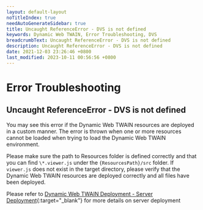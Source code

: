 ```yaml
---
layout: default-layout
noTitleIndex: true
needAutoGenerateSidebar: true
title: Uncaught ReferenceError - DVS is not defined
keywords: Dynamic Web TWAIN, Error Troubleshooting, DVS
breadcrumbText: Uncaught ReferenceError - DVS is not defined
description: Uncaught ReferenceError - DVS is not defined
date: 2021-12-03 23:26:46 +0800
last_modified: 2023-10-11 00:56:56 +0800
---
```


# Error Troubleshooting

## Uncaught ReferenceError - DVS is not defined

You may see this error if the Dynamic Web TWAIN resources are deployed in a custom manner. The error is thrown when one or more resources cannot be loaded when trying to load the Dynamic Web TWAIN environment.

Please make sure the path to Resources folder is defined correctly and that you can find `\*.viewer.js` under the `{ResourcesPath}/src` folder. If `viewer.js` does not exist in the target directory, please verify that the Dynamic Web TWAIN resources are deployed correctly and all files have been deployed.

Please refer to  [Dynamic Web TWAIN Deployment - Server Deployment](/_articles/general-usage/server-deployment.md){:target="_blank"} for more details on server deployment
